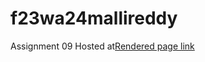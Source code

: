 # f23wa24mallireddy
Assignment 09
Hosted at[Rendered page link](https://f23wa24mallireddy.onrender.com)

